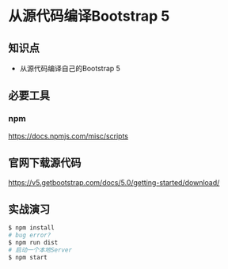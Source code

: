 从源代码编译Bootstrap 5
======================

## 知识点

* 从源代码编译自己的Bootstrap 5

## 必要工具

### npm

https://docs.npmjs.com/misc/scripts

## 官网下载源代码

https://v5.getbootstrap.com/docs/5.0/getting-started/download/

## 实战演习

~~~bash
$ npm install
# bug error?
$ npm run dist
# 启动一个本地Server
$ npm start
~~~


